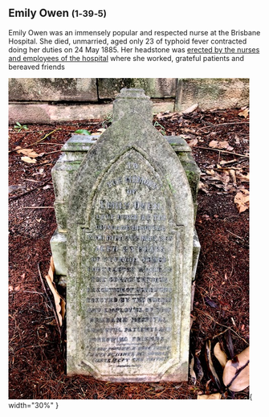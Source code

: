 ## Emily Owen <small>(1‑39‑5)</small>

Emily Owen was an immensely popular and respected nurse at the Brisbane Hospital. She died, unmarried, aged only 23 of typhoid fever contracted doing her duties on 24 May 1885. Her headstone was [erected by the nurses and employees of the hospital](https://trove.nla.gov.au/newspaper/article/3442372?searchTerm=Emily%20owen) where she worked, grateful patients and bereaved friends

![Emily Owen's headstone](../assets/emily-owen-headstone.jpg){ width="30%" }

<!--
>To the memory of <br>
>Emily Owen <br>
>Late Nurse at the Brisbane Hospital <br>
>Who died 24^th^ May 1885 <br>
>Aged 23 years
>Of Typhoid Fever  <br>
>Contracted while in  <br>
>The Conscientious <br>
>Execution of her duties  <br>
>Erected by the Nurses <br>
>And Employees of the  <br>
>Brisbane Hospital <br>
>Grateful Patients and  <br>
>Sorrowing Friends
-->
